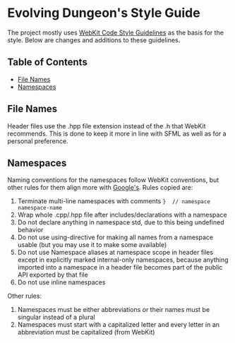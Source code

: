 # Evolving Dungeon's Style Guide

The project mostly uses [WebKit Code Style Guidelines](https://webkit.org/code-style-guidelines/#classes) as the basis for the style. Below are changes and additions to these guidelines.

## Table of Contents

- [File Names](#file-names)
- [Namespaces](#namespaces)

## File Names

Header files use the .hpp file extension instead of the .h that WebKit recommends. This is done to keep it more in line with SFML as well as for a personal preference.

## Namespaces

Naming conventions for the namespaces follow WebKit conventions, but other rules for them align more with [Google's](https://google.github.io/styleguide/cppguide.html#Namespaces). Rules copied are:

1. Terminate multi-line namespaces with comments `}  // namespace namespace-name`
2. Wrap whole .cpp/.hpp file after includes/declarations with a namespace
3. Do not declare anything in namespace std, due to this being undefined behavior
4. Do not use using-directive for making all names from a namespace usable (but you may use it to make some available)
5. Do not use Namespace aliases at namespace scope in header files except in explicitly marked internal-only namespaces, because anything imported into a namespace in a header file becomes part of the public API exported by that file
6. Do not use inline namespaces

Other rules:

1. Namespaces must be either abbreviations or their names must be singular instead of a plural
2. Namespaces must start with a capitalized letter and every letter in an abbreviation must be capitalized (from WebKit)
